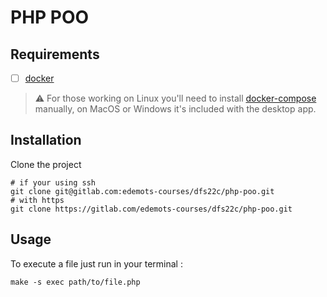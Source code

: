 # PHP POO

## Requirements

- [ ] [docker](https://docs.docker.com/get-docker/)

> ⚠️ For those working on Linux you'll need to install [docker-compose](https://docs.docker.com/compose/install/#install-compose-on-linux-systems) manually, on MacOS or Windows it's included with the desktop app.

## Installation

Clone the project

```shell
# if your using ssh
git clone git@gitlab.com:edemots-courses/dfs22c/php-poo.git
# with https
git clone https://gitlab.com/edemots-courses/dfs22c/php-poo.git
```

## Usage

To execute a file just run in your terminal :

```shell
make -s exec path/to/file.php
```
